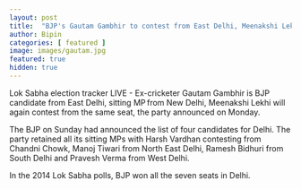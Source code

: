 ```yaml
---
layout: post
title:  "BJP's Gautam Gambhir to contest from East Delhi, Meenakshi Lekhi from New Delhi"
author: Bipin
categories: [ featured ]
image: images/gautam.jpg
featured: true
hidden: true
---
```

Lok Sabha election tracker LIVE -  Ex-cricketer Gautam Gambhir is BJP candidate from East Delhi, sitting MP from New Delhi, Meenakshi Lekhi will again contest from the same seat, the party announced on Monday.

The BJP on Sunday had announced the list of four candidates for Delhi. The party retained all its sitting MPs with Harsh Vardhan contesting from Chandni Chowk, Manoj Tiwari from North East Delhi, Ramesh Bidhuri from South Delhi and Pravesh Verma from West Delhi.

In the 2014 Lok Sabha polls, BJP won all the seven seats in Delhi.